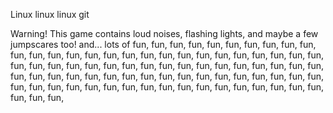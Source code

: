 Linux linux linux git

Warning! This game contains loud noises, flashing lights, and maybe a few jumpscares too! and...
  lots of fun, fun, fun, fun, fun, fun, fun, fun, fun,
    fun, fun, fun, fun, fun, fun, fun, fun, fun,
      fun, fun, fun, fun, fun, fun, fun, fun, fun,
        fun, fun, fun, fun, fun, fun, fun, fun, fun,
          fun, fun, fun, fun, fun, fun, fun, fun, fun,
            fun, fun, fun, fun, fun, fun, fun, fun, fun,
              fun, fun, fun, fun, fun, fun, fun, fun, fun,
                fun, fun, fun, fun, fun, fun, fun, fun, fun,
                  fun, fun, fun, fun, fun, fun, fun, fun, fun,
